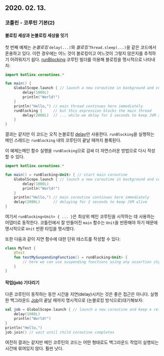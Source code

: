 ## 2020. 02. 13.

### 코틀린 - 코루틴 기본(2)

#### 블로킹 세상과 논블로킹 세상을 잇기

첫 번째 예제는 *논블로킹* `delay(...)`와 *블로킹* `Thread.sleep(...)`을 같은 코드에서 혼용하고 있다. 이런 경우에는 어느 것이 블로킹이고 어느것이 그렇지 않은지를 추적하기 어려워지기 쉽다. [runBlocking][kt-run-blocking] 코루틴 빌더를 이용해 블로킹을 명시적으로 나타내자:

```kotlin
import kotlinx.coroutines.*

fun main() { 
    GlobalScope.launch { // launch a new coroutine in background and continue
        delay(1000L)
        println("World!")
    }
    println("Hello,") // main thread continues here immediately
    runBlocking {     // but this expression blocks the main thread
        delay(2000L)  // ... while we delay for 2 seconds to keep JVM alive
    } 
}
```

결과는 같지만 이 코드는 오직 논블로킹 [delay][kt-delay]만 사용한다. `runBlocking`을 실행하는 메인 스레드는 `runBlocking` 내의 코루틴이 끝날 때까지 블록된다.

이 예제는메인 함수 실행을 `runBlocking`으로 감싸 더 자연스러운 방법으로 다시 작성할 수 있다.

```kotlin
import kotlinx.coroutines.*

fun main() = runBlocking<Unit> { // start main coroutine
    GlobalScope.launch { // launch a new coroutine in background and continue
        delay(1000L)
        println("World!")
    }
    println("Hello,") // main coroutine continues here immediately
    delay(2000L)      // delaying for 2 seconds to keep JVM alive
}
```

여기서 `runBlocking<Unit> { ... }`은 최상위 메인 코루틴을 시작하는 데 사용하는 어댑터로 동작한다. 코틀린에서 잘 만들어진 `main` 함수는 `Unit`을 반환해야 하기 때문에 명시적으로 `Unit` 반환 타입을 명시했다.

또한 다음과 같이 지연 함수에 대한 단위 테스트를 작성할 수 있다:

```kotlin
class MyTest {
    @Test
    fun testMySuspendingFunction() = runBlocking<Unit> {
        // here we can use suspending functions using any assertion style that we like
    }
}
```

#### 작업(job) 기다리기

다른 코루틴이 동작하는 동안 시간을 지연(delay)시키는 것은 좋은 접근은 아니다. 실행한 백그라운드 [Job][kt-job]이 끝날 때까지 명시적으로 (논블로킹 방식으로)대기해보자:

```kotlin
val job = GlobalScope.launch { // launch a new coroutine and keep a reference to its Job
    delay(1000L)
    println("World!")
}
println("Hello,")
job.join() // wait until child coroutine completes
```

여전히 결과는 같지만 메인 코루틴의 코드는 어떤 형태로도 백그라운드 작업이 실행되는 시간에 묶여있지 않다. 훨씬 낫다.

[kt-run-blocking]: https://kotlin.github.io/kotlinx.coroutines/kotlinx-coroutines-core/kotlinx.coroutines/run-blocking.html
[kt-delay]: https://kotlin.github.io/kotlinx.coroutines/kotlinx-coroutines-core/kotlinx.coroutines/delay.html
[kt-job]: https://kotlin.github.io/kotlinx.coroutines/kotlinx-coroutines-core/kotlinx.coroutines/-job/index.html